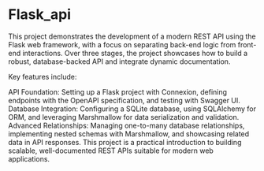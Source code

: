 # Flask_api
This project demonstrates the development of a modern REST API using the Flask web framework, with a focus on separating back-end logic from front-end interactions. Over three stages, the project showcases how to build a robust, database-backed API and integrate dynamic documentation.


Key features include:

API Foundation: Setting up a Flask project with Connexion, defining endpoints with the OpenAPI specification, and testing with Swagger UI.
Database Integration: Configuring a SQLite database, using SQLAlchemy for ORM, and leveraging Marshmallow for data serialization and validation.
Advanced Relationships: Managing one-to-many database relationships, implementing nested schemas with Marshmallow, and showcasing related data in API responses.
This project is a practical introduction to building scalable, well-documented REST APIs suitable for modern web applications.
